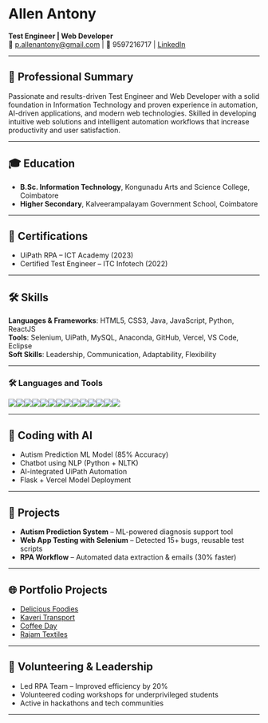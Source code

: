 # Allen Antony

**Test Engineer | Web Developer**  
📧 p.allenantony@gmail.com | 📱 9597216717 | [LinkedIn](https://linkedin.com/in/a-l-l-e-n-365326277)

---

## 💼 Professional Summary

Passionate and results-driven Test Engineer and Web Developer with a solid foundation in Information Technology and proven experience in automation, AI-driven applications, and modern web technologies. Skilled in developing intuitive web solutions and intelligent automation workflows that increase productivity and user satisfaction.

---

## 🎓 Education

- **B.Sc. Information Technology**, Kongunadu Arts and Science College, Coimbatore
- **Higher Secondary**, Kalveerampalayam Government School, Coimbatore

---

## 📜 Certifications

- UiPath RPA – ICT Academy (2023)
- Certified Test Engineer – ITC Infotech (2022)

---

## 🛠 Skills

**Languages & Frameworks**: HTML5, CSS3, Java, JavaScript, Python, ReactJS  
**Tools**: Selenium, UiPath, MySQL, Anaconda, GitHub, Vercel, VS Code, Eclipse  
**Soft Skills**: Leadership, Communication, Adaptability, Flexibility

---
### 🛠 Languages and Tools
<div style="display: flex; flex-wrap: wrap;">
     <img src="https://img.shields.io/badge/HTML5-E34F26.svg?style=for-the-badge&logo=html5&logoColor=white" />
  <img src="https://img.shields.io/badge/CSS3-1572B6.svg?style=for-the-badge&logo=css3&logoColor=white" />
  <img src="https://img.shields.io/badge/Java-007396.svg?style=for-the-badge&logo=java&logoColor=white" />
  <img src="https://img.shields.io/badge/JavaScript-F7DF1E.svg?style=for-the-badge&logo=javascript&logoColor=black" />
  <img src="https://img.shields.io/badge/Python-3776AB.svg?style=for-the-badge&logo=python&logoColor=white" />
  <img src="https://img.shields.io/badge/React-61DAFB.svg?style=for-the-badge&logo=react&logoColor=black" />
  <img src="https://img.shields.io/badge/Selenium-43B02A.svg?style=for-the-badge&logo=selenium&logoColor=white" />
  <img src="https://img.shields.io/badge/UiPath-FF6C37.svg?style=for-the-badge&logo=uipath&logoColor=white" />
  <img src="https://img.shields.io/badge/MySQL-4479A1.svg?style=for-the-badge&logo=mysql&logoColor=white" />
  <img src="https://img.shields.io/badge/Anaconda-42B029.svg?style=for-the-badge&logo=anaconda&logoColor=white" />
  <img src="https://img.shields.io/badge/GitHub-181717.svg?style=for-the-badge&logo=github&logoColor=white" />
  <img src="https://img.shields.io/badge/Vercel-000000.svg?style=for-the-badge&logo=vercel&logoColor=white" />
  <img src="https://img.shields.io/badge/Visual%20Studio%20Code-007ACC.svg?style=for-the-badge&logo=visual-studio-code&logoColor=white" />
  <img src="https://img.shields.io/badge/Eclipse-2C2255.svg?style=for-the-badge&logo=eclipse&logoColor=white" />
</div>

---

## 🧠 Coding with AI

- Autism Prediction ML Model (85% Accuracy)
- Chatbot using NLP (Python + NLTK)
- AI-integrated UiPath Automation
- Flask + Vercel Model Deployment

---

## 📂 Projects

- **Autism Prediction System** – ML-powered diagnosis support tool  
- **Web App Testing with Selenium** – Detected 15+ bugs, reusable test scripts  
- **RPA Workflow** – Automated data extraction & emails (30% faster)

---

## 🌐 Portfolio Projects

- [Delicious Foodies](https://delicious-foodies.vercel.app/)  
- [Kaveri Transport](https://kaveri-livid.vercel.app/)  
- [Coffee Day](https://coffe-day.vercel.app/)  
- [Rajam Textiles](https://rajam-new-z7rc.vercel.app/#contact)

---

## 🤝 Volunteering & Leadership

- Led RPA Team – Improved efficiency by 20%  
- Volunteered coding workshops for underprivileged students  
- Active in hackathons and tech communities

---
